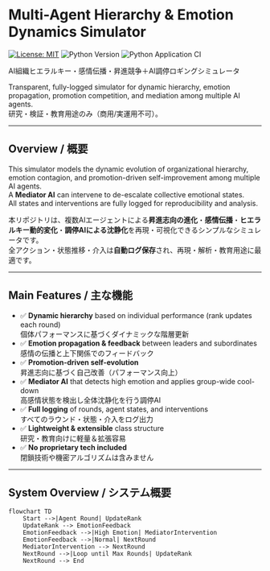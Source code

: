 # Multi-Agent Hierarchy & Emotion Dynamics Simulator
[![License: MIT](https://img.shields.io/badge/License-MIT-yellow.svg)](./LICENSE)
![Python Version](https://img.shields.io/badge/python-3.8%2B-blue.svg)
![Python Application CI](https://github.com/japan1988/multi-agent-mediation/actions/workflows/python-app.yml/badge.svg?branch=main)

AI組織ヒエラルキー・感情伝播・昇進競争＋AI調停ロギングシミュレータ

Transparent, fully-logged simulator for dynamic hierarchy, emotion propagation, promotion competition, and mediation among multiple AI agents.  
研究・検証・教育用途のみ（商用/実運用不可）。

---

## Overview / 概要
This simulator models the dynamic evolution of organizational hierarchy, emotion contagion, and promotion-driven self-improvement among multiple AI agents.  
A **Mediator AI** can intervene to de-escalate collective emotional states.  
All states and interventions are fully logged for reproducibility and analysis.

本リポジトリは、複数AIエージェントによる**昇進志向の進化**・**感情伝播**・**ヒエラルキー動的変化**・**調停AIによる沈静化**を再現・可視化できるシンプルなシミュレータです。  
全アクション・状態推移・介入は**自動ログ保存**され、再現・解析・教育用途に最適です。

---

## Main Features / 主な機能
* ✅ **Dynamic hierarchy** based on individual performance (rank updates each round)  
  個体パフォーマンスに基づくダイナミックな階層更新
* ✅ **Emotion propagation & feedback** between leaders and subordinates  
  感情の伝播と上下関係でのフィードバック
* ✅ **Promotion-driven self-evolution**  
  昇進志向に基づく自己改善（パフォーマンス向上）
* ✅ **Mediator AI** that detects high emotion and applies group-wide cool-down  
  高感情状態を検出し全体沈静化を行う調停AI
* ✅ **Full logging** of rounds, agent states, and interventions  
  すべてのラウンド・状態・介入をログ出力
* ✅ **Lightweight & extensible** class structure  
  研究・教育向けに軽量＆拡張容易
* ✅ **No proprietary tech included**  
  閉鎖技術や機密アルゴリズムは含みません

---

## System Overview / システム概要
```mermaid
flowchart TD
    Start -->|Agent Round| UpdateRank
    UpdateRank --> EmotionFeedback
    EmotionFeedback -->|High Emotion| MediatorIntervention
    EmotionFeedback -->|Normal| NextRound
    MediatorIntervention --> NextRound
    NextRound -->|Loop until Max Rounds| UpdateRank
    NextRound --> End

